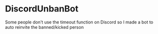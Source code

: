 # DiscordUnbanBot
Some people don't use the timeout function on Discord so I made a bot to auto reinvite the banned/kicked person
